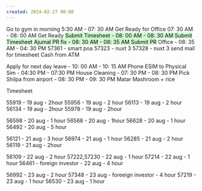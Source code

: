 ```yaml
---
created: 2024-02-27 00:08
---
```

Go to gym in morning 5:30 AM - 07: 30 AM
Get Ready for Office 07: 30 AM - 08: 00 AM Get Ready
<mark style="background: #BBFABBA6;">Submit Timesheet - 08: 00 AM - 08: 30 AM Submit Timesheet</mark>
<mark style="background: #BBFABBA6;">Ajumal PR fix - 08: 30 AM - 08: 35 AM Submit PR</mark>
Office - 08: 35 AM - 04: 30 PM 
57361 - smart poa
57323 - nuxt 3
57328 - nuxt 3
send mail for timesheet
Cash from ATM



Apply for next day leave - 10: 00 AM - 10: 15 AM
Phone ESIM to Physical Sim - 04:30 PM - 07:30 PM
House Cleaning - 07: 30 PM - 08: 30 PM 
Pick Shilpa from airport - 08: 30 PM - 09: 30 PM
Matar Mashroom + rice 





Timesheet

55919 - 19 aug - 2hour
55956 - 19 aug - 2 hour
56113 - 19 aug - 2 hour
56134 - 19 aug - 2hour
55978 - 19 aug - 2hour

56598 - 20 aug - 1 hour
56568 - 20 aug - 1hour
56628 - 20 aug - 1 hour
56492 - 20 aug - 5 hour

56121 - 21 aug - 3 hour
56974 - 21 aug - 1 hour
56285 - 21 aug - 2 hour
56119 - 21 aug - 2hour

56109 - 22 aug - 2 hour
57222,57230 - 22 aug - 1 hour
57214 - 22 aug - 1 hour
56461 - foreign investor - 22 aug - 4 hour 


56992 - 23 aug - 2 hour
57348 - 23 aug - foreeign investor - 4 hour
57219 - 23 aug - 1 hour
56530 - 23 aug - 1 hour
